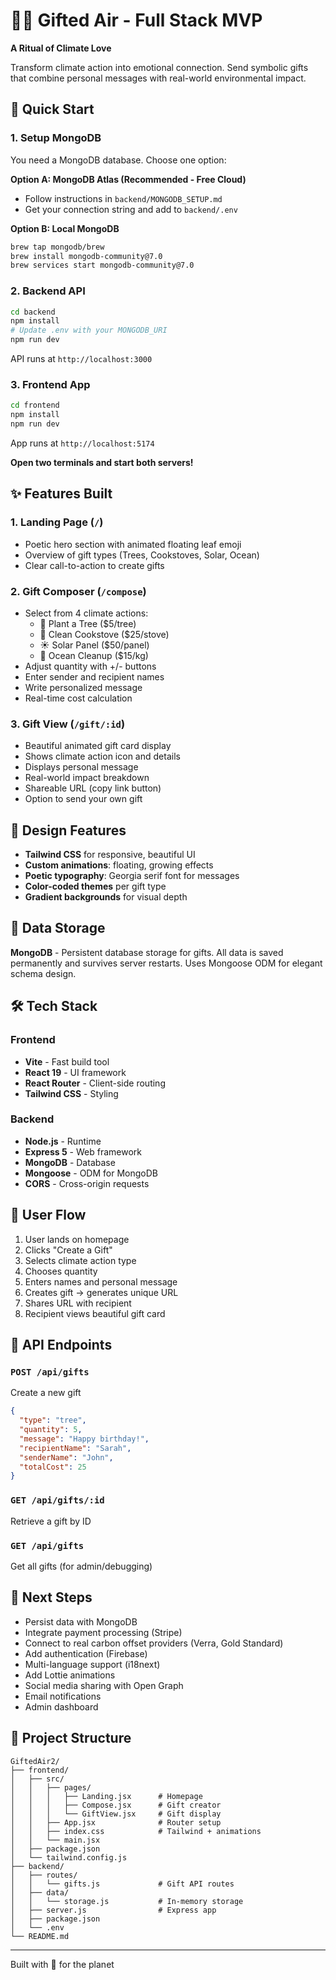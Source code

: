 # 🌿✨ Gifted Air - Full Stack MVP

**A Ritual of Climate Love**

Transform climate action into emotional connection. Send symbolic gifts that combine personal messages with real-world environmental impact.

## 🚀 Quick Start

### 1. Setup MongoDB
You need a MongoDB database. Choose one option:

**Option A: MongoDB Atlas (Recommended - Free Cloud)**
- Follow instructions in `backend/MONGODB_SETUP.md`
- Get your connection string and add to `backend/.env`

**Option B: Local MongoDB**
```bash
brew tap mongodb/brew
brew install mongodb-community@7.0
brew services start mongodb-community@7.0
```

### 2. Backend API
```bash
cd backend
npm install
# Update .env with your MONGODB_URI
npm run dev
```
API runs at `http://localhost:3000`

### 3. Frontend App
```bash
cd frontend
npm install
npm run dev
```
App runs at `http://localhost:5174`

**Open two terminals and start both servers!**

## ✨ Features Built

### 1. **Landing Page** (`/`)
- Poetic hero section with animated floating leaf emoji
- Overview of gift types (Trees, Cookstoves, Solar, Ocean)
- Clear call-to-action to create gifts

### 2. **Gift Composer** (`/compose`)
- Select from 4 climate actions:
  - 🌳 Plant a Tree ($5/tree)
  - 🏡 Clean Cookstove ($25/stove)
  - ☀️ Solar Panel ($50/panel)
  - 🌊 Ocean Cleanup ($15/kg)
- Adjust quantity with +/- buttons
- Enter sender and recipient names
- Write personalized message
- Real-time cost calculation

### 3. **Gift View** (`/gift/:id`)
- Beautiful animated gift card display
- Shows climate action icon and details
- Displays personal message
- Real-world impact breakdown
- Shareable URL (copy link button)
- Option to send your own gift

## 🎨 Design Features

- **Tailwind CSS** for responsive, beautiful UI
- **Custom animations**: floating, growing effects
- **Poetic typography**: Georgia serif font for messages
- **Color-coded themes** per gift type
- **Gradient backgrounds** for visual depth

## 💾 Data Storage

**MongoDB** - Persistent database storage for gifts. All data is saved permanently and survives server restarts. Uses Mongoose ODM for elegant schema design.

## 🛠️ Tech Stack

### Frontend
- **Vite** - Fast build tool
- **React 19** - UI framework
- **React Router** - Client-side routing
- **Tailwind CSS** - Styling

### Backend
- **Node.js** - Runtime
- **Express 5** - Web framework
- **MongoDB** - Database
- **Mongoose** - ODM for MongoDB
- **CORS** - Cross-origin requests

## 📱 User Flow

1. User lands on homepage
2. Clicks "Create a Gift"
3. Selects climate action type
4. Chooses quantity
5. Enters names and personal message
6. Creates gift → generates unique URL
7. Shares URL with recipient
8. Recipient views beautiful gift card

## 📡 API Endpoints

### `POST /api/gifts`
Create a new gift
```json
{
  "type": "tree",
  "quantity": 5,
  "message": "Happy birthday!",
  "recipientName": "Sarah",
  "senderName": "John",
  "totalCost": 25
}
```

### `GET /api/gifts/:id`
Retrieve a gift by ID

### `GET /api/gifts`
Get all gifts (for admin/debugging)

## 🔮 Next Steps

- Persist data with MongoDB
- Integrate payment processing (Stripe)
- Connect to real carbon offset providers (Verra, Gold Standard)
- Add authentication (Firebase)
- Multi-language support (i18next)
- Add Lottie animations
- Social media sharing with Open Graph
- Email notifications
- Admin dashboard

## 📂 Project Structure

```
GiftedAir2/
├── frontend/
│   ├── src/
│   │   ├── pages/
│   │   │   ├── Landing.jsx      # Homepage
│   │   │   ├── Compose.jsx      # Gift creator
│   │   │   └── GiftView.jsx     # Gift display
│   │   ├── App.jsx              # Router setup
│   │   ├── index.css            # Tailwind + animations
│   │   └── main.jsx
│   ├── package.json
│   └── tailwind.config.js
├── backend/
│   ├── routes/
│   │   └── gifts.js             # Gift API routes
│   ├── data/
│   │   └── storage.js           # In-memory storage
│   ├── server.js                # Express app
│   ├── package.json
│   └── .env
└── README.md
```

---

Built with 💚 for the planet
